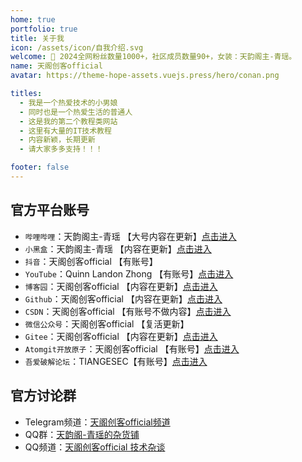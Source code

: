 ```yaml
---
home: true
portfolio: true
title: 关于我
icon: /assets/icon/自我介绍.svg
welcome: 👋 2024全网粉丝数量1000+，社区成员数量90+，女装：天韵阁主-青瑶。
name: 天阁创客official
avatar: https://theme-hope-assets.vuejs.press/hero/conan.png

titles:
  - 我是一个热爱技术的小男娘
  - 同时也是一个热爱生活的普通人
  - 这是我的第二个教程类网站
  - 这里有大量的IT技术教程
  - 内容新颖，长期更新
  - 请大家多多支持！！！

footer: false
---
```


## 官方平台账号
- `哔哩哔哩`：天韵阁主-青瑶 【大号内容在更新】[点击进入](https://space.bilibili.com/617633317)
- `小黑盒`：天韵阁主-青瑶 【内容在更新】[点击进入](https://xiaoheihe.cn/app/user/profile/28780634)
- `抖音`：天阁创客official 【有账号】
- `YouTube`：Quinn Landon Zhong 【有账号】[点击进入](https://www.youtube.com/@QuinnLandonZhong)
- `博客园`：天阁创客official 【内容在更新】[点击进入](https://www.cnblogs.com/tiangesec)
- `Github`：天阁创客official 【内容在更新】[点击进入](https://github.com/xxx252525)
- `CSDN`：天阁创客official 【有账号不做内容】[点击进入](https://blog.csdn.net/qq_64349036)
- `微信公众号`：天阁创客official 【复活更新】
- `Gitee`：天阁创客official 【内容在更新】[点击进入](https://gitee.com/TIANGESEC)
- `Atomgit开放原子`：天阁创客official 【有账号】[点击进入](https://atomgit.com/xxx252525)
- `吾爱破解论坛`：TIANGESEC【有账号】[点击进入](https://www.52pojie.cn/home.php?mod=space&uid=2257592)

## 官方讨论群
- Telegram频道：[天阁创客official频道](https://t.me/+r5I7EG8TZ2k0YWJl)
- QQ群：[天韵阁-青瑶的杂货铺](https://qm.qq.com/q/uxzAfbb9Uk)
- QQ频道：[天阁创客official 技术杂谈](https://pd.qq.com/s/bo4l1t6jf)